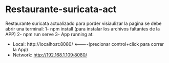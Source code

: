 # Restaurante-suricata-act
Restaurante suricata actualizado
para porder visiaulizar la pagina se debe abrir una terminal:
1- npm install  (para instalar los archivos faltantes de la APP)
2- npm run serve
3-  App running at:
  - Local:   http://localhost:8080/    <----(precionar control+click  para correr la App)
  - Network: http://192.168.1.109:8080/
